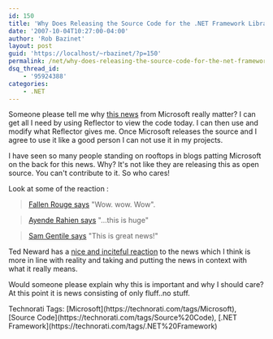 ```yaml
---
id: 150
title: 'Why Does Releasing the Source Code for the .NET Framework Libraries Matter?'
date: '2007-10-04T10:27:00-04:00'
author: 'Rob Bazinet'
layout: post
guid: 'https://localhost/~rbazinet/?p=150'
permalink: /net/why-does-releasing-the-source-code-for-the-net-framework-libraries-matter/
dsq_thread_id:
    - '95924388'
categories:
    - .NET
---
```


Someone please tell me why [this news](https://weblogs.asp.net/scottgu/archive/2007/10/03/releasing-the-source-code-for-the-net-framework-libraries.aspx) from Microsoft really matter? I can get all I need by using Reflector to view the code today. I can then use and modify what Reflector gives me. Once Microsoft releases the source and I agree to use it like a good person I can not use it in my projects.

I have seen so many people standing on rooftops in blogs patting Microsoft on the back for this news. Why? It's not like they are releasing this as open source. You can't contribute to it. So who cares!

Look at some of the reaction :

> [Fallen Rouge says](https://www.fallenrogue.com/articles/227-Microsoft-net-framework-source-code-libraries) "Wow. wow. Wow".

> [Ayende Rahien says](https://feeds.feedburner.com/~r/AyendeRahien/~3/164789162/The-CLR-Sources.aspx) "...this is huge"

> [Sam Gentile says](https://feeds.feedburner.com/~r/SamGentile/~3/165208244/bcl-net-framework-library-source-code-publically-available.aspx) "This is great news!"

Ted Neward has a [nice and inciteful reaction](https://blogs.tedneward.com/2007/10/03/Reports+Of+Snowballs+In+Hell.aspx) to the news which I think is more in line with reality and taking and putting the news in context with what it really means.

Would someone please explain why this is important and why I should care? At this point it is news consisting of only fluff..no stuff.

<div class="wlWriterSmartContent" style="display:inline;margin:0;padding:0;">Technorati Tags: [Microsoft](https://technorati.com/tags/Microsoft), [Source Code](https://technorati.com/tags/Source%20Code), [.NET Framework](https://technorati.com/tags/.NET%20Framework)</div>